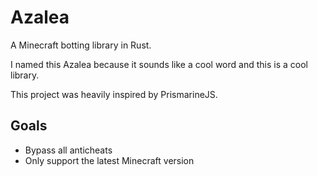 # Azalea

A Minecraft botting library in Rust.

I named this Azalea because it sounds like a cool word and this is a cool library.

This project was heavily inspired by PrismarineJS.

## Goals

- Bypass all anticheats
- Only support the latest Minecraft version



